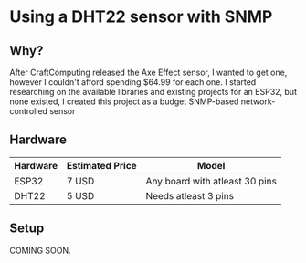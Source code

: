 # Using a DHT22 sensor with SNMP
## Why?
After CraftComputing released the Axe Effect sensor, I wanted to get one, however I couldn't afford spending $64.99 for each one.
I started researching on the available libraries and existing projects for an ESP32, but none existed, I created this project as a budget SNMP-based network-controlled sensor

## Hardware
| Hardware | Estimated Price | Model                          |
|----------|-----------------|--------------------------------|
| ESP32    | 7 USD           | Any board with atleast 30 pins |
| DHT22    | 5 USD           | Needs atleast 3 pins           |

## Setup
COMING SOON.
